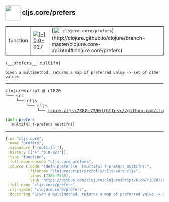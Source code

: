 ## <img width="48px" valign="middle" src="http://i.imgur.com/Hi20huC.png"> cljs.core/prefers

 <table border="1">
<tr>
<td>function</td>
<td><a href="https://github.com/cljsinfo/api-refs/tree/0.0-927"><img valign="middle" alt="[+] 0.0-927" src="https://img.shields.io/badge/+-0.0--927-lightgrey.svg"></a> </td>
<td>
[<img height="24px" valign="middle" src="http://i.imgur.com/1GjPKvB.png"> <samp>clojure.core/prefers</samp>](http://clojure.github.io/clojure/branch-master/clojure.core-api.html#clojure.core/prefers)
</td>
</tr>
</table>

 <samp>
(__prefers__ multifn)<br>
</samp>

```
Given a multimethod, returns a map of preferred value -> set of other values
```

---

 <pre>
clojurescript @ r1820
└── src
    └── cljs
        └── cljs
            └── <ins>[core.cljs:7388-7390](https://github.com/clojure/clojurescript/blob/r1820/src/cljs/cljs/core.cljs#L7388-L7390)</ins>
</pre>

```clj
(defn prefers
  [multifn] (-prefers multifn))
```


---

```clj
{:ns "cljs.core",
 :name "prefers",
 :signature ["[multifn]"],
 :history [["+" "0.0-927"]],
 :type "function",
 :full-name-encode "cljs.core_prefers",
 :source {:code "(defn prefers\n  [multifn] (-prefers multifn))",
          :filename "clojurescript/src/cljs/cljs/core.cljs",
          :lines [7388 7390],
          :link "https://github.com/clojure/clojurescript/blob/r1820/src/cljs/cljs/core.cljs#L7388-L7390"},
 :full-name "cljs.core/prefers",
 :clj-symbol "clojure.core/prefers",
 :docstring "Given a multimethod, returns a map of preferred value -> set of other values"}

```
